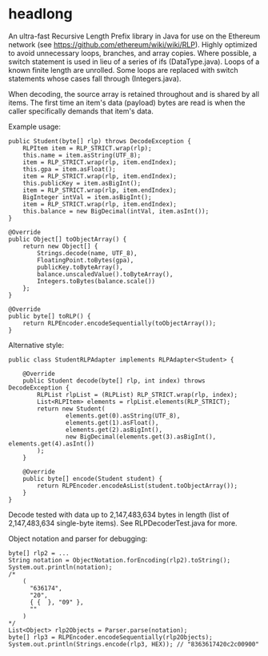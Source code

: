 # headlong
An ultra-fast Recursive Length Prefix library in Java for use on the Ethereum network (see https://github.com/ethereum/wiki/wiki/RLP). Highly optimized to avoid unnecessary loops, branches, and array copies. Where possible, a switch statement is used in lieu of a series of ifs (DataType.java). Loops of a known finite length are unrolled. Some loops are replaced with switch statements whose cases fall through (Integers.java).

When decoding, the source array is retained throughout and is shared by all items. The first time an item's data (payload) bytes are read is when the caller specifically demands that item's data.

Example usage:

    public Student(byte[] rlp) throws DecodeException {
        RLPItem item = RLP_STRICT.wrap(rlp);
        this.name = item.asString(UTF_8);
        item = RLP_STRICT.wrap(rlp, item.endIndex);
        this.gpa = item.asFloat();
        item = RLP_STRICT.wrap(rlp, item.endIndex);
        this.publicKey = item.asBigInt();
        item = RLP_STRICT.wrap(rlp, item.endIndex);
        BigInteger intVal = item.asBigInt();
        item = RLP_STRICT.wrap(rlp, item.endIndex);
        this.balance = new BigDecimal(intVal, item.asInt());
    }
    
    @Override
    public Object[] toObjectArray() {
        return new Object[] {
            Strings.decode(name, UTF_8),
            FloatingPoint.toBytes(gpa),
            publicKey.toByteArray(),
            balance.unscaledValue().toByteArray(),
            Integers.toBytes(balance.scale())
        };
    }
    
    @Override
    public byte[] toRLP() {
        return RLPEncoder.encodeSequentially(toObjectArray());
    }
    
Alternative style:

    public class StudentRLPAdapter implements RLPAdapter<Student> {

        @Override
        public Student decode(byte[] rlp, int index) throws DecodeException {
            RLPList rlpList = (RLPList) RLP_STRICT.wrap(rlp, index);
            List<RLPItem> elements = rlpList.elements(RLP_STRICT);
            return new Student(
                    elements.get(0).asString(UTF_8),
                    elements.get(1).asFloat(),
                    elements.get(2).asBigInt(),
                    new BigDecimal(elements.get(3).asBigInt(), elements.get(4).asInt())
            );
        }
        
        @Override
        public byte[] encode(Student student) {
            return RLPEncoder.encodeAsList(student.toObjectArray());
        }
    }

Decode tested with data up to 2,147,483,634 bytes in length (list of 2,147,483,634 single-byte items). See RLPDecoderTest.java for more.

Object notation and parser for debugging:

    byte[] rlp2 = ...
    String notation = ObjectNotation.forEncoding(rlp2).toString();
    System.out.println(notation);
    /*
        (
          "636174",
          "20",
          { {  }, "09" },
          ""
        )
    */
    List<Object> rlp2Objects = Parser.parse(notation);
    byte[] rlp3 = RLPEncoder.encodeSequentially(rlp2Objects);
    System.out.println(Strings.encode(rlp3, HEX)); // "8363617420c2c00900"

